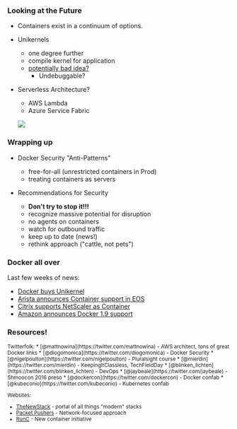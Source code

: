 ### Looking at the Future

* Containers exist in a continuum of options.

* Unikernels
  + one degree further
  + compile kernel for application
  + [potentially bad idea?](https://www.joyent.com/blog/unikernels-are-unfit-for-production)
    + Undebuggable?

* Serverless Architecture?
  + AWS Lambda
  + Azure Service Fabric


  ![](http://fsmontenegro.github.io/dockersec/images/unikernels.png)




### Wrapping up

* Docker Security "Anti-Patterns"
  + free-for-all (unrestricted containers in Prod)
  + treating containers as servers

* Recommendations for Security
  + **Don't try to stop it!!!**
  + recognize massive potential for disruption
  + no agents on containers
  + watch for outbound traffic
  + keep up to date (news!)
  + rethink approach ("cattle, not pets")


### Docker all over
Last few weeks of news:

* [Docker buys Unikernel](http://techcrunch.com/2016/01/21/docker-acquires-unikernel-systems-as-it-looks-beyond-containers/)
* [Arista announces Container support in EOS](https://www.sdxcentral.com/articles/news/arista-outfits-eos-for-containers-hybrid-clouds/2016/01/)
* [Citrix supports NetScaler as Container](https://www.citrix.com/blogs/2015/12/15/early-christmas-present-a-big-surprise-in-a-small-container/)
* [Amazon announces Docker 1.9 support](https://aws.amazon.com/about-aws/whats-new/2016/01/amazon-ec2-container-service-supports-docker-1-9/)



### Resources!

<small>
Twitterfolk:
  * [@mattnowina](https://twitter.com/mattnowina) - AWS architect, tons of great Docker links
  * [@diogomonica](https://twitter.com/diogomonica) - Docker Security
  * [@nigelpoulton](https://twitter.com/nigelpoulton) - Pluralsight course
  * [@mierdin](https://twitter.com/mierdin) - KeepingItClassless, TechFieldDay
  * [@blinken_lichten](https://twitter.com/blinken_lichten) - DevOps
  * [@jaybeale](https://twitter.com/jaybeale) - Shmoocon 2016 preso
  * [@dockercon](https://twitter.com/dockercon) - Docker confab
  * [@kubeconio](https://twitter.com/kubeconio) - Kubernetes confab

Websites:
  * [TheNewStack](http://thenewstack.io/) - portal of all things "modern" stacks
  * [Packet Pushers](http://packetpushers.net/datanauts-podcast/) - Network-focused approach
  * [RunC](https://runc.io/) - New container initiative
</small>
